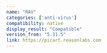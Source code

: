 ```yaml
---
name: "RAV"
categories: ['anti-virus']
compatibility: native
display_result: "Compatible"
version_from: "5.31.5"
link: https://picart.reasonlabs.com
---
```

